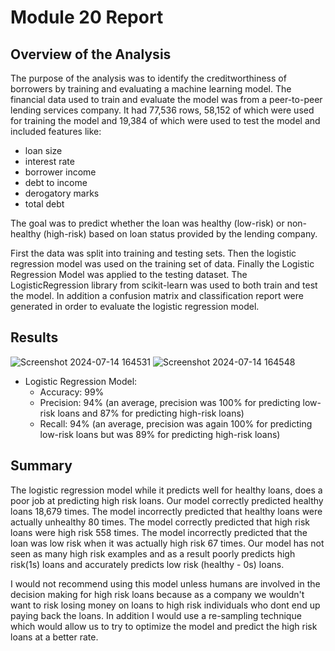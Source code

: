 # Module 20 Report

## Overview of the Analysis

  The purpose of the analysis was to identify the creditworthiness of borrowers by training and evaluating a machine learning model.  The financial data used to train and evaluate the model was from a peer-to-peer lending services company. It had 77,536 rows, 58,152 of which were used for training the model and 19,384 of which were used to test the model and included features like: 
  * loan size
  * interest rate
  * borrower income
  * debt to income
  * derogatory marks
  * total debt
  
  The goal was to predict whether the loan was healthy (low-risk) or non-healthy (high-risk) based on loan status provided by the lending company. 

  First the data was split into training and testing sets. Then the logistic regression model was used on the training set of data. Finally the Logistic Regression Model was applied to the testing dataset. The LogisticRegression library from scikit-learn was used to both train and test the model. In addition a confusion matrix and classification report were generated in order to evaluate the logistic regression model.
## Results
![Screenshot 2024-07-14 164531](https://github.com/user-attachments/assets/d384ccab-9cdc-41de-b150-b2a3410d19dc)
![Screenshot 2024-07-14 164548](https://github.com/user-attachments/assets/28a2f4a1-2be4-48d9-8532-5f1e6e66bef4)

* Logistic Regression Model:
  * Accuracy: 99%
  * Precision: 94% (an average, precision was 100% for predicting low-risk loans and 87% for predicting high-risk   loans)
  * Recall: 94% (an average, precision was again 100% for predicting low-risk loans but was 89% for predicting high-risk loans)


## Summary

The logistic regression model while it predicts well for healthy loans, does a poor job at predicting high risk loans. Our model correctly predicted healthy loans 18,679 times. The model incorrectly predicted that healthy loans were actually unhealthy 80 times. The model correctly predicted that high risk loans were high risk 558 times. The model incorrectly predicted that the loan was low risk when it was actually high risk 67 times. Our model has not seen as many high risk examples and as a result poorly predicts high risk(1s) loans and accurately predicts low risk (healthy - 0s) loans.

I would not recommend using this model unless humans are involved in the decision making for high risk loans because as a company we wouldn't want to risk losing money on loans to high risk individuals who dont end up paying back the loans. In addition I would use a re-sampling technique which would allow us to try to optimize the model and predict the high risk loans at a better rate.

